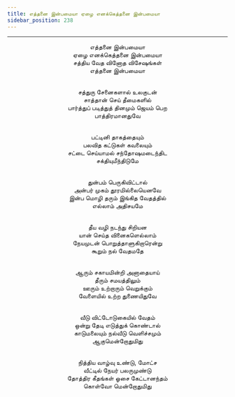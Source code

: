 ```yaml
---
title: எத்தனை இன்பமையா ஏழை எனக்கெத்தனை இன்பமையா
sidebar_position: 238
---
```


---
<center>
எத்தனை இன்பமையா<br/>
ஏழை எனக்கெத்தனை இன்பமையா<br/>
சத்திய வேத வினோத விசேஷங்கள்<br/>
எத்தனை இன்பமையா<br/><br/>

சத்துரு சேனைகளால் உலகுடன்<br/>
சாத்தான் செய் தீமைகளில்<br/>
பார்த்துப் படித்துத் தினமும் ஜெயம் பெற<br/>
பாத்திரமானதுவே<br/><br/>

பட்டினி தாகத்தையும்<br/>
பலவித கட்டுகள் கவலையும்<br/>
சட்டை செய்யாமல் சந்தோஷமடைந்திட<br/>
சக்தியுமீந்திடுமே<br/><br/>

துன்பம் பெருகிவிட்டால்<br/>
அன்பர் முகம் தூரமில்லையெனவே<br/>
இன்ப மொழி தரும் இங்கித வேதத்தில்<br/>
எல்லாம் அதிசயமே<br/><br/>

தீய வழி நடந்து சிறியன<br/>
யான் செய்த வினைகளெல்லாம்<br/>
நேயமுடன் பொறுத்தாளுகிறாரென்று<br/>
கூறும் நல் வேதமதே<br/><br/>

ஆரும் சகாயமின்றி அனாதையாய்<br/>
தீரும் சமயத்திலும்<br/>
ஊரும் உற்றாரும் வெறுக்கும்<br/>
வேளையில் உற்ற துணையிதுவே<br/><br/>

வீடு விட்டோடுகையில் வேதம்<br/>
ஒன்று தேடி எடுத்துக் கொண்டால்<br/>
காடுமலையும் நல்வீடு வெளிச்சமும்<br/>
ஆகுமென்றோதுமிது<br/><br/>

நித்திய வாழ்வு உண்டு, மோட்ச<br/>
வீட்டில் நேயர் பலருமுண்டு<br/>
தோத்திர கீதங்கள் ஓசை கேட்டானந்தம்<br/>
கொள்வோ மென்றோதுமிது
</center>